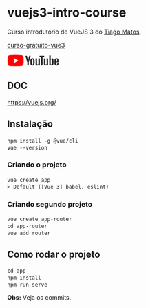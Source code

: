 # vuejs3-intro-course

Curso introdutório de VueJS 3 do [Tiago Matos](https://github.com/tiagomatosweb).

[curso-gratuito-vue3](https://github.com/tiagomatosweb/curso-gratuito-vue3)

<a href="https://www.youtube.com/watch?v=9DRY-aNPta0&list=PLcoYAcR89n-qTYqfWTGxXMnAvCqY3JF8w">
    <img src="./img/youtube.png">
</a>


## DOC

https://vuejs.org/


## Instalação

```
npm install -g @vue/cli
vue --version
```

### Criando o projeto

```
vue create app
> Default ([Vue 3] babel, eslint)
```

### Criando segundo projeto

```
vue create app-router
cd app-router
vue add router
```

## Como rodar o projeto

```
cd app
npm install
npm run serve
```

**Obs:** Veja os commits.

